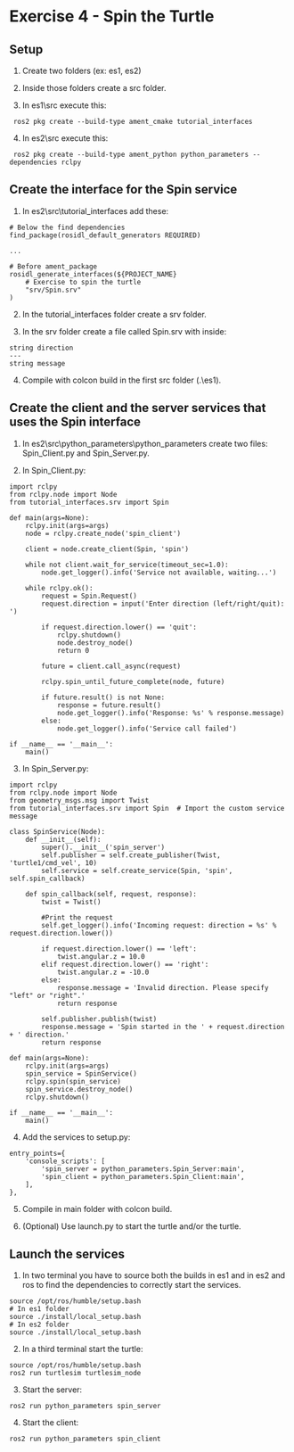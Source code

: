 # Exercise 4 - Spin the Turtle

## Setup

1. Create two folders (ex: es1, es2)

2. Inside those folders create a src folder.

3. In es1\src execute this:

```
 ros2 pkg create --build-type ament_cmake tutorial_interfaces 
```

4. In es2\src execute this:

```
 ros2 pkg create --build-type ament_python python_parameters --dependencies rclpy 
```

## Create the interface for the Spin service

1. In es2\src\tutorial_interfaces add these:

```
# Below the find dependencies
find_package(rosidl_default_generators REQUIRED)

...

# Before ament_package
rosidl_generate_interfaces(${PROJECT_NAME}
    # Exercise to spin the turtle
    "srv/Spin.srv"
)
```

2. In the tutorial_interfaces folder create a srv folder.

3. In the srv folder create a file called Spin.srv with inside:

```
string direction
---
string message
```

4. Compile with colcon build in the first src folder (.\es1).

## Create the client and the server services that uses the Spin interface

1. In es2\src\python_parameters\python_parameters create two files: Spin_Client.py and Spin_Server.py.

2. In Spin_Client.py:

```
import rclpy
from rclpy.node import Node
from tutorial_interfaces.srv import Spin

def main(args=None):
    rclpy.init(args=args)
    node = rclpy.create_node('spin_client')

    client = node.create_client(Spin, 'spin')

    while not client.wait_for_service(timeout_sec=1.0):
        node.get_logger().info('Service not available, waiting...')

    while rclpy.ok():
        request = Spin.Request()
        request.direction = input('Enter direction (left/right/quit): ')

        if request.direction.lower() == 'quit':
            rclpy.shutdown()
            node.destroy_node()
            return 0

        future = client.call_async(request)

        rclpy.spin_until_future_complete(node, future)

        if future.result() is not None:
            response = future.result()
            node.get_logger().info('Response: %s' % response.message)
        else:
            node.get_logger().info('Service call failed')

if __name__ == '__main__':
    main()
```

3. In Spin_Server.py:

```
import rclpy
from rclpy.node import Node
from geometry_msgs.msg import Twist
from tutorial_interfaces.srv import Spin  # Import the custom service message

class SpinService(Node):
    def __init__(self):
        super().__init__('spin_server')
        self.publisher = self.create_publisher(Twist, 'turtle1/cmd_vel', 10)
        self.service = self.create_service(Spin, 'spin', self.spin_callback)

    def spin_callback(self, request, response):
        twist = Twist()

        #Print the request
        self.get_logger().info('Incoming request: direction = %s' % request.direction.lower())

        if request.direction.lower() == 'left':
            twist.angular.z = 10.0
        elif request.direction.lower() == 'right':
            twist.angular.z = -10.0
        else:
            response.message = 'Invalid direction. Please specify "left" or "right".'
            return response

        self.publisher.publish(twist)
        response.message = 'Spin started in the ' + request.direction + ' direction.'
        return response

def main(args=None):
    rclpy.init(args=args)
    spin_service = SpinService()
    rclpy.spin(spin_service)
    spin_service.destroy_node()
    rclpy.shutdown()

if __name__ == '__main__':
    main()
```

4. Add the services to setup.py:

```
entry_points={
    'console_scripts': [
        'spin_server = python_parameters.Spin_Server:main',
        'spin_client = python_parameters.Spin_Client:main',
    ],
},
```

5. Compile in main folder with colcon build.

6. (Optional) Use launch.py to start the turtle and/or the turtle.

## Launch the services

1. In two terminal you have to source both the builds in es1 and in es2 and ros to find the dependencies to correctly start the services.

```
source /opt/ros/humble/setup.bash
# In es1 folder
source ./install/local_setup.bash
# In es2 folder
source ./install/local_setup.bash
```

2. In a third terminal start the turtle:

```
source /opt/ros/humble/setup.bash
ros2 run turtlesim turtlesim_node
```

3. Start the server:

```
ros2 run python_parameters spin_server
```


4. Start the client:

```
ros2 run python_parameters spin_client
```